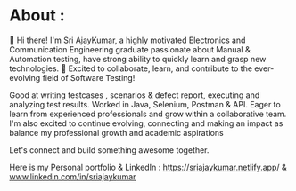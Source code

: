 # About :
👋 Hi there! I'm Sri AjayKumar, a highly motivated Electronics and Communication Engineering graduate passionate about Manual & Automation testing, have strong ability to quickly learn and grasp new technologies. 🌟 Excited to collaborate, learn, and contribute to the ever-evolving field of Software Testing!

Good at writing testcases , scenarios & defect report, executing and analyzing test results. Worked in Java, Selenium, Postman & API.
Eager to learn from experienced professionals and grow within a collaborative team. I'm also excited to continue evolving, connecting and making an impact as balance my professional growth and academic aspirations

Let's connect and build something awesome together.

Here is my Personal portfolio & LinkedIn : https://sriajaykumar.netlify.app/ & www.linkedin.com/in/sriajaykumar



<!-- Proudly created with GPRM ( https://gprm.itsvg.in ) -->
